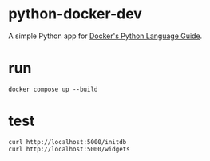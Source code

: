 # python-docker-dev

A simple Python app for [Docker's Python Language Guide](https://docs.docker.com/language/python).

# run
    docker compose up --build

# test
    curl http://localhost:5000/initdb
    curl http://localhost:5000/widgets